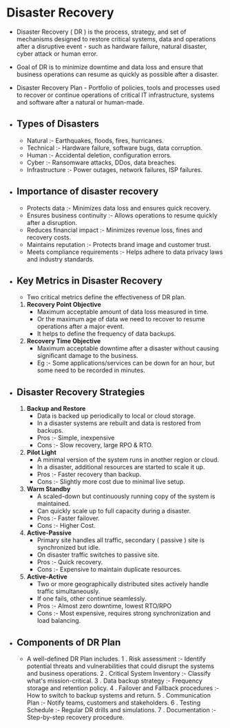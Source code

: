 # Disaster Recovery
- Disaster Recovery ( DR ) is the process, strategy, and set of mechanisms designed to restore critical systems, data and operations after a disruptive event - such as hardware failure, natural disaster, cyber attack or human error.
- Goal of DR is to minimize downtime and data loss and ensure that business operations can resume as quickly as possible after a disaster.
- Disaster Recovery Plan - Portfolio of policies, tools and processes used to recover or continue operations of critical IT infrastructure, systems and software after a natural or human-made.

- ## Types of Disasters
	- Natural :- Earthquakes, floods, fires, hurricanes.
	- Technical :- Hardware failure, software bugs, data corruption.
	- Human :- Accidental deletion, configuration errors.
	- Cyber :- Ransomware attacks, DDos, data breaches.
	- Infrastructure :- Power outages, network failures, ISP failures.

- ## Importance of disaster recovery
	- Protects data :- Minimizes data loss and ensures quick recovery.
	- Ensures business continuity :- Allows operations to resume quickly after a disruption.
	- Reduces financial impact :- Minimizes revenue loss, fines and recovery costs.
	- Maintains reputation :- Protects brand image and customer trust.
	- Meets compliance requirements :- Helps adhere to data privacy laws and industry standards.

- ## Key Metrics in Disaster Recovery
	- Two critical metrics define the effectiveness of DR plan.
	1. **Recovery Point Objective**
		- Maximum acceptable amount of data loss measured in time.
		- Or the maximum age of data we need to recover to resume operations after a major event.
		- It helps to define the frequency of data backups.
	2. **Recovery Time Objective**
		- Maximum acceptable downtime after a disaster without causing significant damage to the business.
		- Eg :- Some applications/services can be down for an hour, but some need to be recorded in minutes.

- ## Disaster Recovery Strategies
	1. **Backup and Restore**
		- Data is backed up periodically to local or cloud storage.
		- In a disaster systems are rebuilt and data is restored from backups.
		- Pros :- Simple, inexpensive
		- Cons :- Slow recovery, large RPO & RTO.
	2. **Pilot Light**
		- A minimal version of the system runs in another region or cloud.
		- In a disaster, additional resources are started to scale it up.
		- Pros :- Faster recovery than backup.
		- Cons :- Slightly more cost due to minimal live setup.
	3. **Warm Standby**
		- A scaled-down but continuously running copy of the system is maintained.
		- Can quickly scale up to full capacity during a disaster.
		- Pros :- Faster failover.
		- Cons :- Higher Cost.
	4. **Active-Passive**
		- Primary site handles all traffic, secondary ( passive ) site is synchronized but idle.
		- On disaster traffic switches to passive site.
		- Pros :- Quick recovery.
		- Cons :- Expensive to maintain duplicate resources.
	5. **Active-Active**
		- Two or more geographically distributed sites actively handle traffic simultaneously.
		- If one fails, other continue seamlessly.
		- Pros :- Almost zero downtime, lowest RTO/RPO
		- Cons :- Most expensive, requires strong synchronization and load balancing.

- ## Components of DR Plan
	- A well-defined DR Plan includes.
	1 . Risk assessment :- Identify potential threats and vulnerabilities that could disrupt the systems and business operations.
	2 . Critical System Inventory :- Classify what's mission-critical.
	3 . Data backup strategy :- Frequency storage and retention policy.
	4 . Failover and Fallback procedures :- How to switch to backup systems and return.
	5 . Communication Plan :- Notify teams, customers and stakeholders.
	6 . Testing Schedule :- Regular DR drills and simulations.
	7 . Documentation :- Step-by-step recovery procedure.
